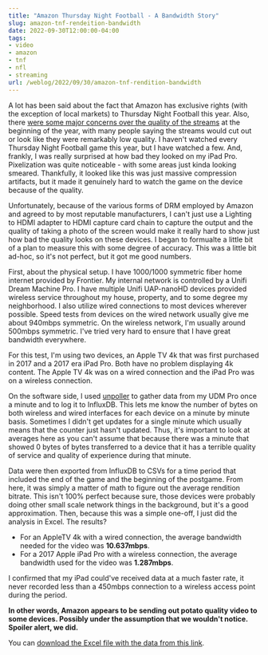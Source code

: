 ```yaml
---
title: "Amazon Thursday Night Football - A Bandwidth Story"
slug: amazon-tnf-rendeition-bandwidth
date: 2022-09-30T12:00:00-04:00
tags:
- video
- amazon
- tnf
- nfl
- streaming
url: /weblog/2022/09/30/amazon-tnf-rendition-bandwidth
---
```

A lot has been said about the fact that Amazon has exclusive rights (with the
exception of local markets) to Thursday Night Football this year. Also, there
[were some major concerns over the quality of the streams][rayburn] at the beginning of
the year, with many people saying the streams would cut out or look like they
were remarkably low quality. I haven't watched every Thursday Night Football
game this year, but I have watched a few. And, frankly, I was really surprised
at how bad they looked on my iPad Pro. Pixelization was quite noticeable - with
some areas just kinda looking smeared. Thankfully, it looked like this was just
massive compression artifacts, but it made it genuinely hard to watch the game
on the device because of the quality.

Unfortunately, because of the various forms of DRM employed by Amazon and
agreed to by most reputable manufacturers, I can't just use a Lighting to HDMI
adapter to HDMI capture card chain to capture the output and the quality of
taking a photo of the screen would make it really hard to show just how bad the
quality looks on these devices. I began to formualte a little bit of a plan to
measure this with some degree of accuracy. This was a little bit ad-hoc, so
it's not perfect, but it got me good numbers.

First, about the physical setup. I have 1000/1000 symmetric fiber home
internet provided by Frontier. My internal network is controlled by a Unifi
Dream Machine Pro. I have multiple Unifi UAP-nanoHD devices provided wireless
service throughout my house, property, and to some degree my neighborhood. I
also utilize wired connections to most devices wherever possible. Speed tests
from devices on the wired network usually give me about 940mbps symmetric. On
the wireless network, I'm usually around 500mbps symmetric. I've tried very
hard to ensure that I have great bandwidth everywhere.

For this test, I'm using two devices, an Apple TV 4k that was first purchased
in 2017 and a 2017 era iPad Pro. Both have no problem displaying 4k content.
The Apple TV 4k was on a wired connection and the iPad Pro was on a wireless
connection.

On the software side, I used [unpoller][unpoller] to gather data from my UDM
Pro once a minute and to log it to InfluxDB. This lets me know the number of
bytes on both wireless and wired interfaces for each device on a minute by
minute basis. Sometimes I didn't get updates for a single minute which usually
means that the counter just hasn't updated. Thus, it's important to look at
averages here as you can't assume that because there was a minute that showed 0
bytes of bytes transferred to a device that it has a terrible quality of
service and quality of experience during that minute.

Data were then exported from InfluxDB to CSVs for a time period that included
the end of the game and the beginning of the postgame. From here, it was simply
a matter of math to figure out the average rendition bitrate. This isn't 100%
perfect because sure, those devices were probably doing other small scale
network things in the background, but it's a good approximation. Then, because
this was a simple one-off, I just did the analysis in Excel. The results?

* For an AppleTV 4k with a wired connection, the average bandwidth needed for
  the video was **10.637mbps**.
* For a 2017 Apple iPad Pro with a wireless connection, the average bandwidth
  used for the video was **1.287mbps**.

I confirmed that my iPad could've received data at a much faster rate, it never
recorded less than a 450mbps connection to a wireless access point during the
period.

**In other words, Amazon appears to be sending out potato quality video to some
devices. Possibly under the assumption that we wouldn't notice. Spoiler alert,
we did.**

You can [download the Excel file with the data from this link][excel-data].


[rayburn]: https://www.linkedin.com/posts/danrayburn_streamingmedia-thursdaynightfootball-nflfootball-activity-6978879https://www.linkedin.com/posts/danrayburn_streamingmedia-thursdaynightfootball-nflfootball-activity-6978879198727651328-fP2g/?originalSubdomain=mp198727651328-fP2g/
[excel-data]: /weblog/media/2022/09/30/20220930-amazon-tnf-bandwidth.xlsx
[unpoller]: https://unpoller.com/
